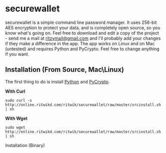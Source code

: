 securewallet
============

securewallet is a simple command line password manager. It uses 256-bit AES encryption to protect your data, and is completely open source, so you know what's going on. Feel free to download and edit a copy of the project - send me a mail at ritzymail@gmail.com and I'll probably add your changes if they make a difference in the app. The app works on Linux and on Mac (untested) and requires Python and PyCrypto. Feel free to change anything if you want. 

Installation (From Source, Mac\Linux)
--------------------------
The first thing to do is install [Python](http://www.python.org/) and [PyCrypto](https://pypi.python.org/pypi/pycrypto/). 

**With Curl**

 	sudo curl -s http://online.ritwikd.com/ritwik/securewallet/raw/master/srcinstall.sh | sh

 **With Wget**
 
 	sudo wget http://online.ritwikd.com/ritwik/securewallet/raw/master/srcinstall.sh | sh

 Installation (Binary)


